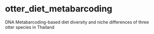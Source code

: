 # otter_diet_metabarcoding
DNA Metabarcoding-based diet diversity and niche differences of three otter species in Thailand
